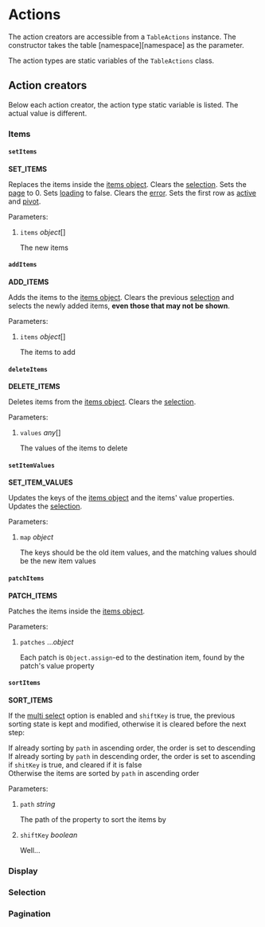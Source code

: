 # Actions

The action creators are accessible from a `TableActions` instance. The constructor takes the table [namespace][namespace] as the parameter.

The action types are static variables of the `TableActions` class.

## Action creators

Below each action creator, the action type static variable is listed. The actual value is different.

### Items

#### `setItems`

**SET_ITEMS**

Replaces the items inside the [items object][items]. Clears the [selection][selection]. Sets the [page][page] to 0. Sets [loading][loading] to false. Clears the [error][error]. Sets the first row as [active][active] and [pivot][pivot].

Parameters:

1. `items` *object*[]

   The new items
   
#### `addItems`

**ADD_ITEMS**

Adds the items to the [items object][items]. Clears the previous [selection][selection] and selects the newly added items, **even those that may not be shown**.

Parameters:

1. `items` *object*[]

   The items to add

#### `deleteItems`

**DELETE_ITEMS**

Deletes items from the [items object][items]. Clears the [selection][selection].

Parameters:

1. `values` *any*[]

   The values of the items to delete

#### `setItemValues`

**SET_ITEM_VALUES**

Updates the keys of the [items object][items] and the items' value properties. Updates the [selection][selection].

Parameters:

1. `map` *object*

   The keys should be the old item values, and the matching values should be the new item values

#### `patchItems`

**PATCH_ITEMS**

Patches the items inside the [items object][items]. 

Parameters:

1. `patches` ...*object*

   Each patch is `Object.assign`-ed to the destination item, found by the patch's value property

#### `sortItems`

**SORT_ITEMS**

If the [multi select][multiSelect] option is enabled and `shiftKey` is true, the previous sorting state is kept and modified, otherwise it is cleared before the next step:

If already sorting by `path` in ascending order, the order is set to descending<br/>If already sorting by `path` in descending order, the order is set to ascending if `shitKey` is true, and cleared if it is false<br/>Otherwise the items are sorted by `path` in ascending order

Parameters:

1. `path` *string*

   The path of the property to sort the items by
   
2. `shiftKey` *boolean*

   Well...


### Display



### Selection



### Pagination





[items]: ./state.md#items-object
[selection]: ./state.md#selection-set
[page]: ./state.md#pageIndex-number
[loading]: ./state.md#isLoading-boolean
[error]: ./state.md#error-any
[active]: ./state.md#activeIndex-number
[pivot]: ./state.md#pivotIndex-number



[listBox]: ./options.md#listbox-boolean

[multiSelect]: ./options.md#multiselect-boolean